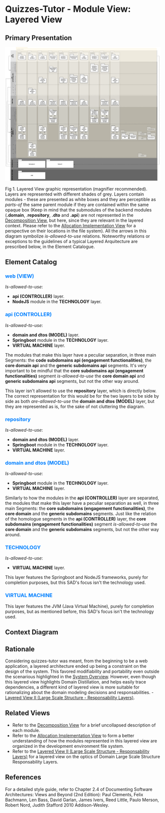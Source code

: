 # Quizzes-Tutor - Module View: Layered View

## Primary Presentation

<img src="pictures/Layered View.png" width="1200" >


Fig 1. Layered View graphic representation (magnifier recommended). Layers are represented with different shades of grey. Layers contain modules - these are presented as white boxes and they are perceptible as *parts-of* the same parent module if they are contained within the same opaque box (Keep in mind that the submodules of the backend modules (**.domain**, .**repository**, **.dto** and **.api**) are not represented in the [Decomposition View](module_view_decomposition.md), but here, since they are relevant in the layered context. Please refer to the [Allocation Implementation View](allocation_view_implementation.md) for a perspective on their locations in the file system). All the arrows in this diagram symbolize *is-allowed-to-use* relations. Noteworthy relations or exceptions to the guidelines of a typical Layered Arquitecture are prescribed below, in the Element Catalogue.

## Element Catalog

### <span style="color:#0080ff">web (VIEW)</span>
*Is-allowed-to-use*:
- **api (CONTROLLER)** layer.
- **NodeJS** module in the **TECHNOLOGY** layer.

### <span style="color:#0080ff">api (CONTROLLER)</span>
*Is-allowed-to-use*:
- **domain and dtos (MODEL)** layer.
- **Springboot** module in the **TECHNOLOGY** layer.
- **VIRTUAL MACHINE** layer.

The modules that make this layer have a peculiar separation, in three main Segments: the **code subdomains api (engagement functionalities)**, the **core domain api** and the **generic subdomains api** segments. It's very important to be mindful that the **core subdomains api (engagement functionalities)** segment *is-allowed-to-use* the **core domain api** and **generic subdomains api** segments, but not the other way around.

This layer isn't allowed to use the **repository** layer, which is directly below. The correct representation for this would be for the two layers to be side by side as both *are-allowed-to-use* the **domain and dtos (MODEL)** layer, but they are represented as is, for the sake of not cluttering the diagram. 

### <span style="color:#0080ff">repository</span>
*Is-allowed-to-use*:
- **domain and dtos (MODEL)** layer.
- **Springboot** module in the **TECHNOLOGY** layer.
- **VIRTUAL MACHINE** layer.

### <span style="color:#0080ff">domain and dtos (MODEL)</span>
*Is-allowed-to-use*:
- **Springboot** module in the **TECHNOLOGY** layer.
- **VIRTUAL MACHINE** layer.

Similarly to how the modules in the **api (CONTROLLER)** layer are separated, the modules that make this layer have a peculiar separation as well, in three main Segments: the **core subdomains (engagement functionalities)**, the **core domain** and the **generic subdomains** segments. Just like the relation of the homologue segments in the **api (CONTROLLER)** layer, the **core subdomains (engagement functionalities)** segment *is-allowed-to-use* the **core domain** and the **generic subdomains** segments, but not the other way around.

### <span style="color:#0080ff">TECHNOLOGY</span>
*Is-allowed-to-use*:
- **VIRTUAL MACHINE** layer.

This layer features the Springboot and NodeJS frameworks, purely for completion purposes, but this SAD's focus isn't the technology used.

### <span style="color:#0080ff">VIRTUAL MACHINE</span>
This layer features the JVM (Java Virtual Machine), purely for completion purposes, but as mentioned before, this SAD's focus isn't the technology used.

## Context Diagram

## Rationale
Considering quizzes-tutor was meant, from the beginning to be a web application, a layered architecture ended up being a constraint on the design of the system. This favored modifiability and portability even outside the scenarious highlighted in the [System Overview](system_overview.md). However, even though this layered view highlights Domain Distillation, and helps easily trace dependencies, a different kind of layered view is more suitable for rationalizing about the domain modeling decisions and responsabilities. - [Layered View II (Large Scale Structure - Responsability Layers)](module_view_layered_responsability.md).

## Related Views

- Refer to the [Decomposition View](module_view_decomposition.md) for a brief uncollapsed description of each module.
- Refer to the [Allocation Implementation View](allocation_view_implementation.md) to form a better understanding of how the modules represented in this layered view are organized in the development environment file system.
- Refer to the [Layered View II (Large Scale Structure - Responsability Layers)](module_view_layered_responsability.md) for a layered view on the optics of Domain Large Scale Structure Responsability Layers.

## References
For a detailed style guide, refer to Chapter 2.4 of Documenting Software Architectures: Views and Beyond (2nd Edition): Paul Clements, Felix Bachmann, Len Bass, David Garlan, James Ivers, Reed Little, Paulo Merson, Robert Nord, Judith Stafford 2010 Addison-Wesley.
